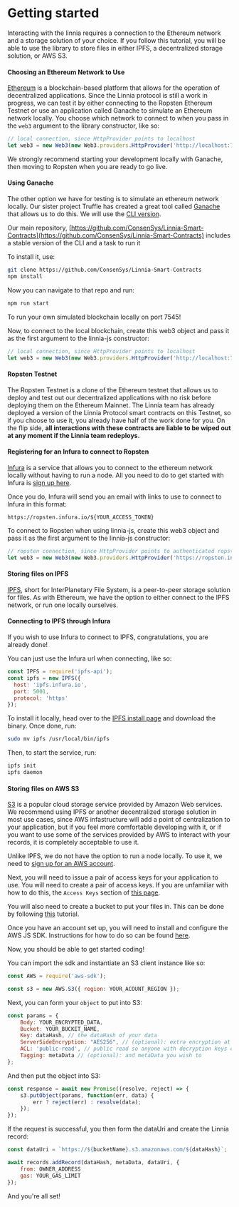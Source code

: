 # Getting started

Interacting with the linnia requires a connection to the Ethereum network and a storage solution of your choice. If you follow this tutorial, you will be able to use the library to store files in either IPFS, a decentralized storage solution, or AWS S3.

#### Choosing an Ethereum Network to Use

[Ethereum](https://www.ethereum.org/) is a blockchain-based platform that allows for the operation of decentralized applications. Since the Linnia protocol is still a work in progress, we can test it by either connecting to the Ropsten Ethereum Testnet or use an application called Ganache to simulate an Ethereum network locally. You choose which network to connect to when you pass in the `web3` argument to the library constructor, like so:

```javascript
// local connection, since HttpProvider points to localhost
let web3 = new Web3(new Web3.providers.HttpProvider('http://localhost:7545'))
```

We strongly recommend starting your development locally with Ganache, then moving to Ropsten when you are ready to go live.

#### Using Ganache

The other option we have for testing is to simulate an ethereum network locally. Our sister project Truffle has created a great tool called [Ganache](http://truffleframework.com/ganache) that allows us to do this. We will use the [CLI version](https://github.com/trufflesuite/ganache-cli).

Our main repository, [https://github.com/ConsenSys/Linnia-Smart-Contracts](https://github.com/ConsenSys/Linnia-Smart-Contracts) includes a stable version of the CLI and a task to run it

To install it, use:
```bash
git clone https://github.com/ConsenSys/Linnia-Smart-Contracts
npm install
```

Now you can navigate to that repo and run:

```bash
npm run start
```
To run your own simulated blockchain locally on port 7545!

Now, to connect to the local blockchain, create this web3 object and pass it as the first argument to the linnia-js constructor:

```javascript
// local connection, since HttpProvider points to localhost
let web3 = new Web3(new Web3.providers.HttpProvider('http://localhost:7545'))
```

#### Ropsten Testnet

The Ropsten Testnet is a clone of the Ethereum testnet that allows us to deploy and test out our decentralized applications with no risk before deploying them on the Ethereum Mainnet. The Linnia team has already deployed a version of the Linnia Protocol smart contracts on this Testnet, so if you choose to use it, you already have half of the work done for you. On the flip side, **all interactions with these contracts are liable to be wiped out at any moment if the Linnia team redeploys.**

#### Registering for an Infura to connect to Ropsten

[Infura](https://infura.io/about) is a service that allows you to connect to the ethereum network locally without having to run a node. All you need to do to get started with Infura is [sign up here](https://infura.io/signup).

Once you do, Infura will send you an email with links to use to connect to Infura in this format:

```
https://ropsten.infura.io/${YOUR_ACCESS_TOKEN}
```

To connect to Ropsten when using linnia-js, create this web3 object and pass it as the first argument to the linnia-js constructor:

```javascript
// ropsten connection, since HttpProvider points to authenticated ropsten infura link
let web3 = new Web3(new Web3.providers.HttpProvider('https://ropsten.infura.io/${YOUR_ACCESS_TOKEN}'))
```

#### Storing files on IPFS

[IPFS](https://ipfs.io), short for InterPlanetary File System, is a peer-to-peer storage solution for files. As with Ethereum, we have the option to either connect to the IPFS network, or run one locally ourselves.

#### Connecting to IPFS through Infura

If you wish to use Infura to connect to IPFS, congratulations, you are already done!

You can just use the Infura url when connecting, like so:

```javascript
const IPFS = require('ipfs-api');
const ipfs = new IPFS({
  host: 'ipfs.infura.io',
  port: 5001,
  protocol: 'https'
});
```

To install it locally, head over to the [IPFS install page](https://ipfs.io/docs/install/) and download the binary. Once done, run:

```bash
sudo mv ipfs /usr/local/bin/ipfs
```

Then, to start the service, run:

```bash
ipfs init
ipfs daemon
```

#### Storing files on AWS S3

[S3](https://aws.amazon.com/s3/) is a popular cloud storage service provided by Amazon Web services. We recommend using IPFS or another decentralized storage solution in most use cases, since AWS infastructure will add a point of centralization to your application, but if you feel more comfortable developing with it, or if you want to use some of the services provided by AWS to interact with your records, it is completely acceptable to use it.

Unlike IPFS, we do not have the option to run a node locally. To use it, we need to [sign up for an AWS account](https://aws.amazon.com/free/). 

Next, you will need to issue a pair of access keys for your application to use. You will need to create a pair of access keys. If you are unfamiliar with how to do this, the `Access Keys` section of [this page](https://docs.aws.amazon.com/general/latest/gr/aws-sec-cred-types.html).

You will also need to create a bucket to put your files in. This can be done by following [this](https://docs.aws.amazon.com/AmazonS3/latest/gsg/CreatingABucket.html) tutorial.

Once you have an account set up, you will need to install and configure the AWS JS SDK. Instructions for how to do so can be found [here](https://aws.amazon.com/sdk-for-node-js/).

Now, you should be able to get started coding!

You can import the sdk and instantiate an S3 client instance like so:

```javascript
const AWS = require('aws-sdk');

const s3 = new AWS.S3({ region: YOUR_ACOUNT_REGION });
```

Next, you can form your `object` to put into S3:

```javascript
const params = {
	Body: YOUR_ENCRYPTED_DATA, 
	Bucket: YOUR_BUCKET_NAME, 
	Key: dataHash, // the dataHash of your data
	ServerSideEncryption: "AES256", // (optional): extra encryption at rest if you choose
	ACL: 'public-read', // public read so anyone with decryption keys can read
	Tagging: metaData // (optional): and metaData you wish to 
};
```
And then put the object into S3:

```javascript
const response = await new Promise((resolve, reject) => {
	s3.putObject(params, function(err, data) {
	    err ? reject(err) : resolve(data);
	});
});
```

If the request is successful, you then form the dataUri and create the Linnia record:

```javascript
const dataUri = `https://${bucketName}.s3.amazonaws.com/${dataHash}`;

await records.addRecord(dataHash, metaData, dataUri, {
	from: OWNER_ADDRESS
	gas: YOUR_GAS_LIMIT
});
```

And you're all set!




